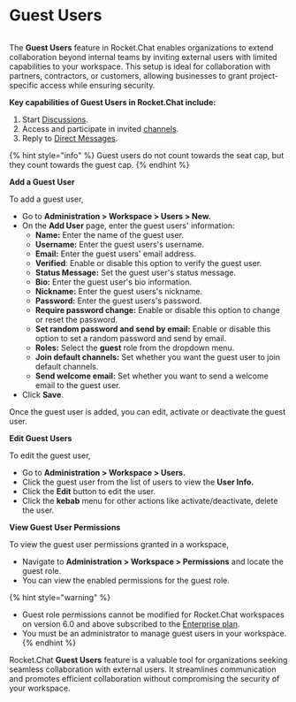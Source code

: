 # Guest Users

<figure><img src="../../../.gitbook/assets/2021-06-10_22-31-38 (3) (3) (3) (3) (3) (3) (3) (3) (3) (2) (3) (1) (1) (1) (1) (2) (1) (1) (1) (1) (1) (1) (4) (1) (1) (1) (1) (1) (1) (1) (34).jpg" alt=""><figcaption></figcaption></figure>

The **Guest Users** feature in Rocket.Chat enables organizations to extend collaboration beyond internal teams by inviting external users with limited capabilities to your workspace. This setup is ideal for collaboration with partners, contractors, or customers, allowing businesses to grant project-specific access while ensuring security.&#x20;

**Key capabilities of Guest Users in Rocket.Chat include:**

1. Start [Discussions](../../user-guides/rooms/discussions/).
2. Access and participate in invited [channels](../../user-guides/rooms/channels/).
3. Reply to [Direct Messages](../../user-guides/rooms/direct-messages/).

{% hint style="info" %}
Guest users do not count towards the seat cap, but they count towards the guest cap.
{% endhint %}

**Add a Guest User**

To add a guest user,&#x20;

* Go to **Administration > Workspace > Users > New.**
* On the **Add User** page, enter the guest users' information:
  * **Name:** Enter the name of the guest user.
  * **Username:** Enter the guest users's username.
  * **Email:** Enter the guest users' email address.
  * **Verified**: Enable or disable this option to verify the guest user.&#x20;
  * **Status Message:** Set the guest user's status message.
  * **Bio:** Enter the guest user's bio information.
  * **Nickname:** Enter the guest users's nickname.
  * **Password:** Enter the guest users's password.
  * **Require password change:** Enable or disable this option to change or reset the password.
  * **Set random password and send by email:** Enable or disable this option to set a random password and send by email.
  * **Roles:** Select the **guest** role from the dropdown menu.
  * **Join default channels:** Set whether you want the guest user to join default channels.
  * **Send welcome email:** Set whether you want to send a welcome email to the guest user.
* Click **Save**.

Once the guest user is added, you can edit, activate or deactivate the guest user.

**Edit Guest Users**

To edit the guest user,

* Go to **Administration > Workspace > Users.**
* Click the guest user from the list of users to view the **User Info.**
* Click the **Edit** button to edit the user.
* Click the **kebab** menu for other actions like activate/deactivate, delete the user.

**View Guest User Permissions**

To view the guest user permissions granted in a workspace,

* Navigate to **Administration > Workspace > Permissions** and locate the guest role.&#x20;
* You can view the enabled permissions for the guest role.

{% hint style="warning" %}
* Guest role permissions cannot be modified for Rocket.Chat workspaces on version 6.0 and above subscribed to the [Enterprise plan](../../../readme/our-plans.md#enterprise-plan).
* You must be an administrator to manage guest users in your workspace.
{% endhint %}

Rocket.Chat **Guest Users** feature is a valuable tool for organizations seeking seamless collaboration with external users. It streamlines communication and promotes efficient collaboration without compromising the security of your workspace.
